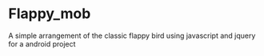 # Flappy_mob
A simple arrangement of the classic flappy bird using javascript and jquery for a android project
